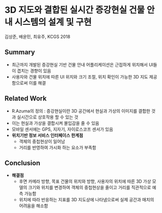 # 3D 지도와 결합된 실시간 증강현실 건물 안내 시스템의 설계 및 구현
김상준, 배윤민, 최유주, KCGS 2018

## Summary
- 최근까지 개발된 증강현실 기반 건물 안내 어플리케이션은 근접하게 위치해서 UI들이 겹치는 경향이 있음
- 사용자와 건물 위치에 따른 UI 위치와 크기 조절, 위치 확인이 가능한 3D 지도 제공함으로써 이를 해결

## Related Work
- R.Azuma의 정의 : 증강현실이란 3D 공간에서 현실과 가상의 이미지를 결합한 것과 실시간으로 상호작용 할 수 있는 것
- 이는 현실과 가상을 결합시켜 몰입감을 줄 수 있음
- 모바일 센서에는 GPS, 지자기, 자이로스코프 센서가 있음
- **위치기반 정보 서비스 인터페이스 한계점**
    - 객체의 중첩현상이 일어남
    - 거리를 반영하여 가시화 하는 요소가 부족함

## Conclusion
- **해결점**
    - 후면 카메라 방향, 목표 건물의 위치와 방향, 사용자의 위치에 따른 3D 가상 모델의 크기와 위치를 변경하여 객체의 중첩현상을 줄이고 거리를 직관적으로 예측 가능함
    - 위치에 따라 반응하는 지표를 3D 지도상에 나타냄으로써 실제 공간과 매치의 어려움을 해소함